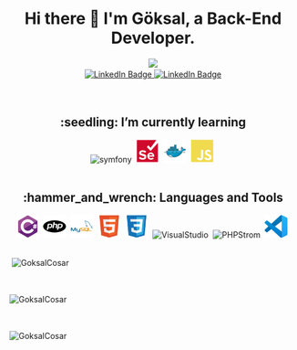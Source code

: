 
<h1 align="center" >Hi there 👋  I'm Göksal, a Back-End Developer.</h1>

<div id="header" align="center">
  <img src="https://media.giphy.com/media/M9gbBd9nbDrOTu1Mqx/giphy.gif" width="100"/>
    <div id="badges">
      <a href="https://www.linkedin.com/in/g%C3%B6ksal-%C3%A7o%C5%9Far-036ab123a/">
        <img src="https://img.shields.io/badge/LinkedIn-blue?style=for-the-badge&logo=linkedin&logoColor=white" alt="LinkedIn Badge"/>
      </a>  
       <a href="mailto:cosargoksal@gmail.com">
        <img src="https://img.shields.io/badge/Gmail-D14836?style=for-the-badge&logo=gmail&logoColor=white" alt="LinkedIn Badge"/>
      </a>  
  </div>
  <img src="https://komarev.com/ghpvc/?username=GoksalCosar&style=flat-square&color=blue" alt=""/>
</div> 

<br>
<h2 align="center"> :seedling: I’m currently learning </h2> 
<div align="center" >
  <img src="https://symfony.com/logos/symfony_white_03.png" alt="symfony" width="40" height="40"/>&nbsp;
  <img src="https://github.com/devicons/devicon/blob/master/icons/selenium/selenium-original.svg" title="Selenium" alt="Selenium" width="40" height="40"/>&nbsp
  <img src="https://github.com/devicons/devicon/blob/master/icons/docker/docker-original.svg" title="Docker" alt="Docker" width="40" height="40"/>&nbsp;  
  <img src="https://github.com/devicons/devicon/blob/master/icons/javascript/javascript-plain.svg" title="JAVASCRİPT" alt="JAVASCRİPT" width="40" height="40"/>&nbsp;
</div>

<br>
<h2 align="center"> :hammer_and_wrench: Languages and Tools </h2> 
 
 <div align="center" >  
  <img src="https://github.com/devicons/devicon/blob/master/icons/csharp/csharp-original.svg" title="C#" alt="C#" width="40" height="40"/>&nbsp;
  <img src="https://github.com/devicons/devicon/blob/master/icons/php/php-plain.svg" title="PHP" alt="PHP" width="40" height="40"/>&nbsp;
  <img src="https://github.com/devicons/devicon/blob/master/icons/mysql/mysql-original-wordmark.svg" title="Selenium" alt="Selenium" width="40" height="40"/>&nbsp;     
  <img src="https://github.com/devicons/devicon/blob/master/icons/html5/html5-original.svg" title="HTML" alt="HTML" width="40" height="40"/>&nbsp;  
  <img src="https://github.com/devicons/devicon/blob/master/icons/css3/css3-original.svg" title="CSS" alt="CSS" width="40" height="40"/>&nbsp;  
    <img src="https://upload.wikimedia.org/wikipedia/commons/thumb/2/2c/Visual_Studio_Icon_2022.svg/290px-Visual_Studio_Icon_2022.svg.png?20221004110509" title="VisualStudio" alt="VisualStudio" width="40" height="40"/>&nbsp;
  <img src="https://upload.wikimedia.org/wikipedia/commons/d/d2/PhpStorm_Icon.png" title="PHPStrom" alt="PHPStrom" width="40" height="40"/>&nbsp; 
  <img src="https://github.com/devicons/devicon/blob/master/icons/vscode/vscode-original.svg" title="Visual Studio Code" alt="Visual Studio Code" width="40" height="40"/>&nbsp; 
</div>

<br>

<p>&nbsp;<img align="center" src="https://github-readme-stats.vercel.app/api?username=GoksalCosar&show_icons=true&locale=en&theme=tokyonight" alt="GoksalCosar" /></p>
<br>
<p><img align="center" src="https://github-readme-streak-stats.herokuapp.com?user=GoksalCosar&theme=tokyonight" alt="GoksalCosar" /></p>
<br>
<p><img align="center" src="https://github-readme-stats.vercel.app/api/top-langs/?username=GoksalCosar&layout=compact" alt="GoksalCosar" /></p>



  
